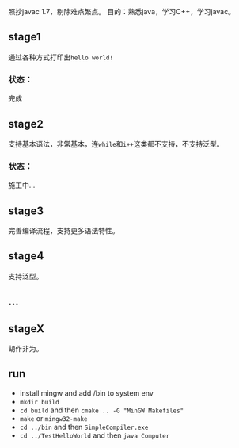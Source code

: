 照抄javac 1.7，剔除难点繁点。
目的：熟悉java，学习C++，学习javac。

## stage1
通过各种方式打印出`hello world!`
### 状态：
完成

## stage2
支持基本语法，非常基本，连`while`和`i++`这类都不支持，不支持泛型。
### 状态：
施工中...

## stage3
完善编译流程，支持更多语法特性。

## stage4
支持泛型。

## ...

## stageX
胡作非为。


## run
- install mingw and add /bin to system env
- `mkdir build`
- `cd build` and then `cmake .. -G "MinGW Makefiles"`
- `make` or `mingw32-make`
- `cd ../bin` and then `SimpleCompiler.exe`
- `cd ../TestHelloWorld` and then `java Computer` 
